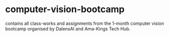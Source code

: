 # computer-vision-bootcamp
contains all class-works and assignments from the 1-month computer vision bootcamp organised by DalensAI and Ama-Kings Tech Hub. 
